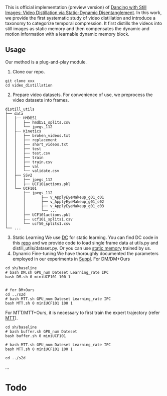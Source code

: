 This is official implementation (preview version) of [Dancing with Still Images: Video Distillation via Static-Dynamic Disentanglement](https://arxiv.org/abs/2312.00362). In this work, we provide the first systematic study of video distillation and introduce a taxonomy to categorize temporal compression. It first distills the videos into still images as static memory and then compensates the dynamic and motion information with a learnable dynamic memory block.
## Usage
Our method is a plug-and-play module.
1. Clone our repo.
```
git clone xxx
cd video_distillation
```
2. Prepare video datasets.
For convenience of use, we preprocess the video datasets into frames.
```
distill_utils
├── data
│   ├── HMDB51
│   │   ├── hmdb51_splits.csv
│   │   └── jpegs_112
│   ├── Kinetics
│   │   ├── broken_videos.txt
│   │   ├── replacement
│   │   ├── short_videos.txt
│   │   ├── test
│   │   ├── test.csv
│   │   ├── train
│   │   ├── train.csv
│   │   ├── val
│   │   └── validate.csv
│   ├── SSv2
│   │   ├── jpegs_112
│   │   ├── UCF101actions.pkl
│   └── UCF101
│       ├── jpegs_112
│       │       ├── v_ApplyEyeMakeup_g01_c01
│       │       ├── v_ApplyEyeMakeup_g01_c02
│       │       ├── v_ApplyEyeMakeup_g01_c03
│       │       └── ...
│       ├── UCF101actions.pkl
│       ├── ucf101_splits1.csv
│       └── ucf50_splits1.csv
└── ...

```
3. Static Learning
We use [DC]() for static learning. You can find DC code in this [repo]() and we provide code to load single frame data at utils.py and distill_utils/dataset.py. Or you can use [static memory]() trained by us.
4. Dynamic Fine-tuning
We have thoroughly documented the parameters employed in our experiments in [Suppl]().
For DM/DM+Ours
```
cd sh/baseline
# bash DM.sh GPU_num Dateset Learning_rate IPC
bash DM.sh 0 miniUCF101 100 1


# for DM+Ours
cd ../s2d
# bash MTT.sh GPU_num Dateset Learning_rate IPC
bash MTT.sh 0 miniUCF101 100 1
```

For MTT/MTT+Ours, it is necessary to first train the expert trajectory (refer [MTT]()).
```
cd sh/baseline
# bash buffer.sh GPU_num Dateset
bash buffer.sh 0 miniUCF101

# bash MTT.sh GPU_num Dateset Learning_rate IPC
bash MTT.sh 0 miniUCF101 100 1

cd ../s2d

```

...
# Todo